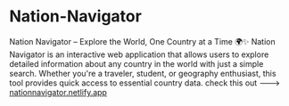 # Nation-Navigator
Nation Navigator – Explore the World, One Country at a Time 🌍✨ 
Nation Navigator is an interactive web application that allows users to explore detailed information about any country in the world with just a simple search. Whether you're a traveler, student, or geography enthusiast, this tool provides quick access to essential country data.
check this out ---> 
[nationnavigator.netlify.app](https://nationnavigator.netlify.app/)
